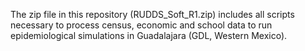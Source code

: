 The zip file in this repository (RUDDS_Soft_R1.zip) includes all scripts necessary to process census, economic and school data to run epidemiological simulations in Guadalajara (GDL, Western Mexico). 
